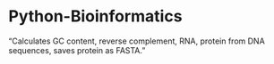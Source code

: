# Python-Bioinformatics
“Calculates GC content, reverse complement, RNA, protein from DNA sequences, saves protein as FASTA.”
